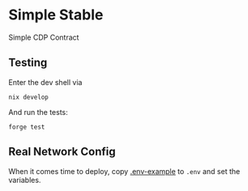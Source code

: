# Simple Stable

Simple CDP Contract

## Testing
Enter the dev shell via
```
nix develop
```
And run the tests:
```
forge test
```

## Real Network Config

When it comes time to deploy, copy [.env-example](.env-example) to `.env` and set the variables.

